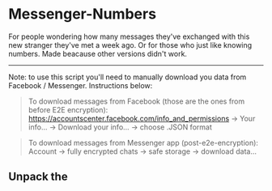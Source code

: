 # Messenger-Numbers

For people wondering how many messages they've exchanged with this new stranger they've met a week ago.
Or for those who just like knowing numbers.
Made beacause other versions didn't work.

---

Note: to use this script you'll need to manually download you data from Facebook / Messenger. Instructions below:

> To download messages from Facebook (those are the ones from before E2E encryption): 
> https://accountscenter.facebook.com/info_and_permissions -> Your info... -> Download your info... -> choose .JSON format

> To download messages from Messenger app (post-e2e-encryption): 
> Account -> fully encrypted chats -> safe storage -> download data...

Unpack the  
---
